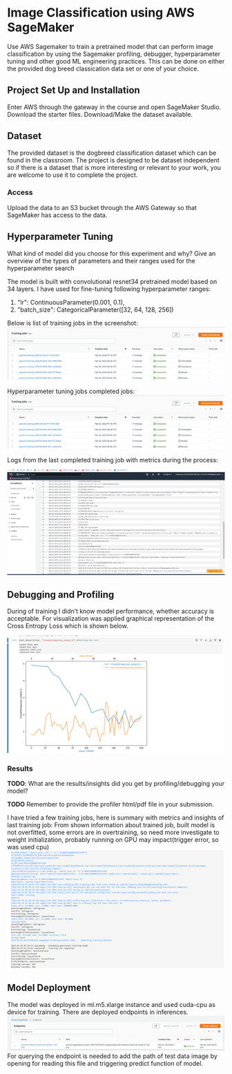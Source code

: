 # Image Classification using AWS SageMaker

Use AWS Sagemaker to train a pretrained model that can perform image classification by using the Sagemaker profiling, debugger, hyperparameter tuning and other good ML engineering practices. This can be done on either the provided dog breed classication data set or one of your choice.

## Project Set Up and Installation
Enter AWS through the gateway in the course and open SageMaker Studio. 
Download the starter files.
Download/Make the dataset available. 

## Dataset
The provided dataset is the dogbreed classification dataset which can be found in the classroom.
The project is designed to be dataset independent so if there is a dataset that is more interesting or relevant to your work, you are welcome to use it to complete the project.

### Access
Upload the data to an S3 bucket through the AWS Gateway so that SageMaker has access to the data. 

## Hyperparameter Tuning
What kind of model did you choose for this experiment and why? Give an overview of the types of parameters and their ranges used for the hyperparameter search

The model is built with convolutional resnet34 pretrained model based on 34 layers. 
I have used for fine-tuning following hyperparameter ranges: 
1. "lr": ContinuousParameter(0.001, 0.1),
2. "batch_size": CategoricalParameter([32, 64, 128, 256])

Below is list of training jobs in the screenshot:
![Alt text](training_jobs.png?raw=true "training_jobs.png")
 
Hyperparameter tuning jobs completed jobs:
![Alt text](training_jobs.png?raw=true "training_jobs.png")
 
Logs from the last completed training job with metrics during the process:

 ![Alt text](logs.png?raw=true "logs.png")


## Debugging and Profiling
During of training I didn’t know model performance, whether accuracy is acceptable. For visualization was applied graphical representation of the Cross Entropy Loss which is shown below.

![Alt text](plots.png?raw=true "plots.png")


### Results
**TODO**: What are the results/insights did you get by profiling/debugging your model?

**TODO** Remember to provide the profiler html/pdf file in your submission.

I have tried a few training jobs, here is summary with metrics and insights of last training job: 
From shown information about trained job, built model is not overfitted, some errors are in overtraining, so need more investigate to weight initialization, probably running on GPU may impact(trigger error, so was used cpu)
![Alt text](training_metrics.png?raw=true "training_metrics.png")


## Model Deployment
The model was deployed in ml.m5.xlarge instance and used cuda-cpu as device for training.
There are deployed endpoints in inferences.
![Alt text](endpoint.png?raw=true "endpoint.png")
For querying the endpoint is needed to add the path of test data image by opening for reading this file and triggering predict function of model.

